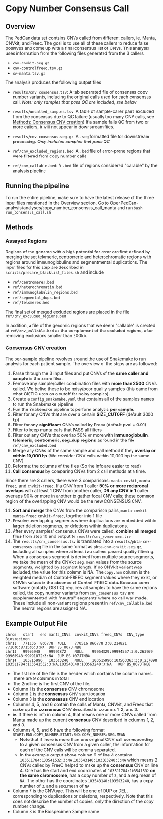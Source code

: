 # Copy Number Consensus Call

## Overview

The PedCan data set contains CNVs called from different callers, ie. Manta, CNVkit, and Freec. 
The goal is to use all of these callers to reduce false positives and come up with a final consensus list of CNVs.
This analysis uses information from the following files generated from the 3 callers

* `cnv-cnvkit.seg.gz`
* `cnv-controlfreec.tsv.gz`
* `sv-manta.tsv.gz`

The analysis produces the following output files

* `results/cnv_consensus.tsv`:  A tab separated file of consensus copy number variants, including the original calls used for each consensus call.
  *Note: only samples that pass QC are included, see below*
* `results/uncalled_samples.tsv`: A table of sample-caller pairs excluded from the consensus due to QC failure (usually too many CNV calls, see [Methods: Consensus CNV creation](#consensus-cnv-creation)) If a sample fails QC from two or more callers, it will not appear in downstream files.
* `results/cnv-consensus.seg.gz`: A `.seg` formatted file for downstream processing. *Only includes samples that pass QC*

* `ref/cnv_excluded_regions.bed`: A `.bed` file of error-prone regions that were filtered from copy number calls
* `ref/cnv_callable.bed`: A `.bed` file of regions considered "callable" by the analysis pipeline

## Running the pipeline

To run the entire pipeline, make sure to have the latest release of the three input files mentioned in the Overview section.
Go to OpenPedCan-analysis/analyses/copy_number_consensus_call_manta and run `bash run_consensus_call.sh`

## Methods

### Assayed Regions

Regions of the genome with a high potential for error are first defined by merging the set telomeric, centromeric and heterochromatic regions with regions around immunoglobulins and segmentmental duplications.
The input files for this step are described in `scripts/prepare_blacklist_files.sh` and include:

* `ref/centromeres.bed`
* `ref/heterochromatin.bed`
* `ref/immunoglobulin_regions.bed`
* `ref/segmental_dups.bed`
* `ref/telomeres.bed`

The final set of merged excluded regions are placed in the file `ref/cnv_excluded_regions.bed`

In addition, a file of the genomic regions that we deem "callable" is created at `ref/cnv_callable.bed` as the complement of the excluded regions, after removing exclusions smaller than 200kb.

### Consensus CNV creation

The per-sample pipeline revolves around the use of Snakemake to run analysis for each patient sample. The overview of the steps are as followed:

1) Parse through the 3 input files and put CNVs of the **same caller and sample** in the same files.
2) Remove any sample/caller combination files with **more than 2500** CNVs called.
   We belive these to be noisy/poor quality samples (this came from what GISTIC uses as a cutoff for noisy samples).
3) Create a `config_snakemake.yaml` that contains all of the samples names to run the Snakemake pipeline
4) Run the Snakemake pipeline to perform analysis **per sample**. 
5) Filter for any CNVs that are over a certain **SIZE_CUTOFF** (default 3000 bp)
6) Filter for any **significant** CNVs called by Freec (default pval = 0.01)
7) Filter to keep manta calls that PASS all filters
8) Filter out any CNVs that overlap 50% or more with **Immunoglobulin, telomeric, centromeric, seg_dup regions** as found in the file `ref/cnv_excluded.bed`
9) Merge any CNVs of the same sample and call method if they **overlap or within 10,000 bp** (We consider CNV calls within 10,000 bp the same CNV)
10) Reformat the columns of the files (So the info are easier to read)
11) **Call consensus** by comparing CNVs from 2 call methods at a time. 

Since there are 3 callers, there were 3 comparisons: `manta-cnvkit`, `manta-freec`, and `cnvkit-freec`. If a CNV from 1 caller **50% or more reciprocal overlaps** with at least 1 CNV from another caller,
  **OR any CNV in 1** caller overlaps 90% or more in another to gather focal CNV calls; these common region of the overlapping CNV would be the new CONSENSUS CNV.

11) **Sort and merge** the CNVs from the comparison pairs ,`manta-cnvkit` `manta-freec` `cnvkit-freec`, together into 1 file
12) Resolve overlapping segments where duplications are embedded within larger deletion segments, or deletions within duplications.
13) After every samples' consensus CNVs were called, **combine all merged files** from step 10 and output to `results/cnv_consensus.tsv`
14) The `results/cnv_consensus.tsv` is translated into a `results/pbta-cnv-consensus.seg` file in the same format as `pbta-cnv-cnvkit.seg.gz`, including all samples where at least two callers passed quality filtering.
When a consensus segment is derived from multiple source segments, we take the mean of the CNVkit `seg.mean` values from the source segments, weighted by segment length.
If no CNVkit variant was included, the value for this column is NA.
The `copy.num` column is the weighted median of Control-FREEC segment values where they exist, or CNVkit values in the absence of Control-FREEC data.
Because some software (notably GISTIC) requires all samples to have the same regions called, the copy number variants from `cnv_consensus.tsv` are supplementented with "neutral" segments where no call was made.
These include all non-variant regions present in `ref/cnv_callable.bed`
The neutral regions are assigned NA.

## Example Output File

```
chrom	start	end	manta_CNVs	cnvkit_CNVs	freec_CNVs	CNV_type	Biospecimen
chr11	771036	866778	NULL	770516:866778:3:0.214821	771036:871536:3:NA	DUP	BS_007JTNB8
chr13	99966948	99991872	NULL	99954829:99994557:3:0.263969	99966948:99991872:3:NA	DUP	BS_007JTNB8
chr14	103515996	103563240	NULL	103515996:103563363:3:0.237098	103511784:103541532:3:NA,103543140:103563240:3:NA	DUP	BS_007JTNB8
```
* The 1st line of the file is the header which contains the column names. There are 9 columns in total
* The 2nd line is the first CNV of the file.
* Column 1 is the **consensus** CNV chromosome
* Column 2 is the **consensus** CNV start location
* Column 3 is the **consensus** CNV end location
* Columns 4, 5, and 6 contain the calls of Manta, CNVkit, and Freec that make up the **consensus** CNV described in columns 1, 2, and 3. 
* ie. If there is info in column 4, that means one or more CNVs called from Manta made up the current **consensus** CNV described in columns 1, 2, and 3. 
* Columns 4, 5, and 6 have the following format: `START:END:COPY_NUMBER,START:END:COPY_NUMBER:SEG.MEAN`
  * Note that if there is more than one original CNV call corresponding to a given consensus CNV from a given caller, the information for each of the CNV calls will be comma separated.
  * In the example output above column 6 of line 4 contains `103511784:103541532:3:NA,103543140:103563240:3:NA` which means 2 CNVs called by FreeC helped to make up the **consensus** CNV on line 4. 
One has the start and end coordinates of `103511784:103541532` **on the same chromosome**, has a copy number of `3`, and a seg.mean of `NA`. The other has the coordinates `103543140:103563240`, has a copy number of `3`, and a seg.mean of `NA`
* Column 7 is the CNVtype. This will be one of DUP or DEL, corresponding to duplications or deletions, respectively. Note that this does not describe the number of copies, only the direction of the copy number change.
* Column 8 is the Biospecimen Sample name
